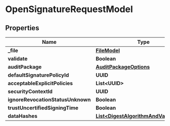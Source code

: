 

# OpenSignatureRequestModel


## Properties

| Name | Type | Description | Notes |
|------------ | ------------- | ------------- | -------------|
|**_file** | [**FileModel**](FileModel.md) |  |  |
|**validate** | **Boolean** |  |  [optional] |
|**auditPackage** | [**AuditPackageOptions**](AuditPackageOptions.md) |  |  [optional] |
|**defaultSignaturePolicyId** | **UUID** |  |  [optional] |
|**acceptableExplicitPolicies** | **List&lt;UUID&gt;** |  |  [optional] |
|**securityContextId** | **UUID** |  |  [optional] |
|**ignoreRevocationStatusUnknown** | **Boolean** |  |  [optional] |
|**trustUncertifiedSigningTime** | **Boolean** |  |  [optional] |
|**dataHashes** | [**List&lt;DigestAlgorithmAndValueModel&gt;**](DigestAlgorithmAndValueModel.md) |  |  [optional] |




